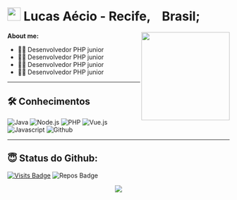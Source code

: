 <h1>
    <img src="https://emojis.slackmojis.com/emojis/images/1531849430/4246/blob-sunglasses.gif?1531849430" width="30"/> 
    Lucas Aécio - <b>Recife, <img src="https://image.flaticon.com/icons/svg/197/197386.svg" width="13"/> Brasil</b>;</li>
</h1>

<img align='right' src='https://i.pinimg.com/originals/e4/26/70/e426702edf874b181aced1e2fa5c6cde.gif' width='200'>

**About me:**

<ul>
  <li>🧑‍💻 Desenvolvedor PHP junior </li>
  <li>🧑‍💻 Desenvolvedor PHP junior </li>
  <li>🧑‍💻 Desenvolvedor PHP junior </li>
  <li>🧑‍💻 Desenvolvedor PHP junior </li>
</ul>

---

## 🛠 Conhecimentos

<p>
  <img alt="Java" src="https://img.shields.io/badge/java-%23ED8B00.svg?&style=for-the-badge&logo=java&logoColor=white"/>
  <img alt="Node.js" src="https://img.shields.io/badge/node.js%20-%2343853D.svg?&style=for-the-badge&logo=node.js&logoColor=white"/>
  <img alt="PHP" src="https://img.shields.io/badge/php-%23777BB4.svg?&style=for-the-badge&logo=php&logoColor=white"/>
  <img alt="Vue.js" src="https://img.shields.io/badge/vuejs%20-%2335495e.svg?&style=for-the-badge&logo=vue.js&logoColor=%234FC08D"/>
  <img alt="Javascript" src="https://img.shields.io/badge/javascript%20-%23323330.svg?&style=for-the-badge&logo=javascript&logoColor=%23F7DF1E"/>
  <img alt="Github" src="https://img.shields.io/badge/github%20-%23121011.svg?&style=for-the-badge&logo=github&logoColor=white"/>
</p>

---

## 😇 Status do Github:

[![Visits Badge](https://badges.pufler.dev/visits/lucasaecio/profile?style=for-the-badge)](https://github.com/lucasaecio/profile)
![Repos Badge](https://badges.pufler.dev/repos/lucasaecio?style=for-the-badge)

<p align = "center">
  <img src = "https://github-readme-stats.vercel.app/api?username=lucasaecio&show_icons=true&theme=algolia&line_height=27">
</p>
